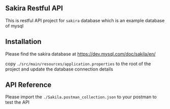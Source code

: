 ## Sakira Restful API

This is restful API project for `sakira` database which is an example database of mysql

## Installation

Please find the sakira database at https://dev.mysql.com/doc/sakila/en/

copy `./src/main/resources/application.properties` to the root of the project and update the database connection details


## API Reference

Please import the `./Sakila.postman_collection.json` to your postman to test the API
